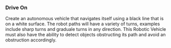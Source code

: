 
### Drive On
Create an autonomous vehicle that navigates itself using a black line that is on a white surface.
The robot paths will have a variety of turns, examples include sharp turns and graduale turns in any direction. 
This Robotic Vehicle must also have the ability to detect objects obstructing its path and avoid an obstruction accordingly.
